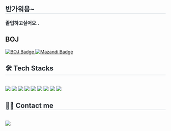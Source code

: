 
<div style="text-align: left;"> 
    <h2 style="border-bottom: 1px solid #d8dee4; color: #282d33;"> 반가워용~ </h2>  
    <div style="font-weight: 700; font-size: 15px; text-align: left; color: #282d33;"> 졸업하고싶어요.. </div> 
    </div>
    <div>
    <h2>BOJ</h2>
    <a href="[https://solved.ac/profile/igomae](https://solved.ac/profile/igomae)">
        <img src="http://mazassumnida.wtf/api/v2/generate_badge?boj=igomae" alt="BOJ Badge">
    </a>
    <a href="[https://solved.ac/profile/igomae](https://solved.ac/profile/igomae)">
        <img src="http://mazandi.herokuapp.com/api?handle=igomae&theme=warm" alt="Mazandi Badge">
    </a>
    </div>
    <div style="text-align: left;">
    <h2 style="border-bottom: 1px solid #d8dee4; color: #282d33;"> 🛠️ Tech Stacks </h2> <br> 
    <div style="margin: ; text-align: left;" "text-align: left;"> <img src="https://img.shields.io/badge/Python-3776AB?style=flat&logo=Python&logoColor=white">
          <img src="https://img.shields.io/badge/C-A8B9CC?style=flat&logo=C&logoColor=white">
          <img src="https://img.shields.io/badge/C++-00599C?style=flat&logo=C%2B%2B&logoColor=white">
          <img src="https://img.shields.io/badge/Git-F05032?style=flat&logo=Git&logoColor=white">
          <img src="https://img.shields.io/badge/Github-181717?style=flat&logo=Github&logoColor=white">
          <img src="https://img.shields.io/badge/HTML5-E34F26?style=flat&logo=HTML5&logoColor=white">
          <img src="https://img.shields.io/badge/CSS3-1572B6?style=flat&logo=CSS3&logoColor=white">
          <img src="https://img.shields.io/badge/Tensorflow-FF6F00?style=flat&logo=Tensorflow&logoColor=white">
          <img src="https://img.shields.io/badge/Javascript-F7DF1E?style=flat&logo=Javascript&logoColor=white">
          </div>
    </div>
    <div style="text-align: left;">
    <h2 style="border-bottom: 1px solid #d8dee4; color: #282d33;"> 🧑‍💻 Contact me </h2> <br> 
    <div style="text-align: left;"> <a href=https://www.instagram.com/ln.starr_/> <img src="https://img.shields.io/badge/Instagram-E4405F?style=flat&logo=Instagram&logoColor=white&link=https://www.instagram.com/ln.starr_/"> </a>
          </div>  <br> 
    <div style="text-align: left;">  </div> 
    </div>
    
